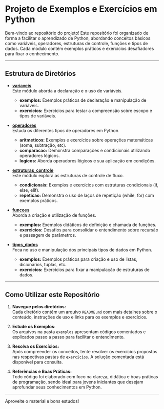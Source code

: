 # Projeto de Exemplos e Exercícios em Python

Bem-vindo ao repositório do projeto! Este repositório foi organizado de forma a facilitar o aprendizado de Python, abordando conceitos básicos como variáveis, operadores, estruturas de controle, funções e tipos de dados. Cada módulo contém exemplos práticos e exercícios desafiadores para fixar o conhecimento.

---

## Estrutura de Diretórios

- [**variaveis**](./variaveis/README.md)  
  Este módulo aborda a declaração e o uso de variáveis.  
  - **exemplos:** Exemplos práticos de declaração e manipulação de variáveis.  
  - **exercicios:** Exercícios para testar a compreensão sobre escopo e tipos de variáveis.

- [**operadores**](./operadores/README.md)  
  Estuda os diferentes tipos de operadores em Python.
  - **aritmeticos:** Exemplos e exercícios sobre operações matemáticas (soma, subtração, etc).
  - **comparacao:** Demonstra comparações e condicionais utilizando operadores lógicos.
  - **logicos:** Aborda operadores lógicos e sua aplicação em condições.

- [**estruturas_controle**](./estruturas_controle/README.md)  
  Este módulo explora as estruturas de controle de fluxo.
  - **condicionais:** Exemplos e exercícios com estruturas condicionais (if, else, elif).
  - **repeticao:** Demonstra o uso de laços de repetição (while, for) com exemplos práticos.

- [**funcoes**](./funcoes/README.md)  
  Aborda a criação e utilização de funções.
  - **exemplos:** Exemplos didáticos de definição e chamada de funções.
  - **exercicios:** Desafios para consolidar o entendimento sobre recursão e passagem de parâmetros.

- [**tipos_dados**](./tipos_dados/README.md)  
  Foca no uso e manipulação dos principais tipos de dados em Python.
  - **exemplos:** Exemplos práticos para criação e uso de listas, dicionários, tuplas, etc.
  - **exercicios:** Exercícios para fixar a manipulação de estruturas de dados.

---

## Como Utilizar este Repositório

1. **Navegue pelos diretórios:**  
   Cada diretório contém um arquivo `README.md` com mais detalhes sobre o conteúdo, instruções de uso e links para os exemplos e exercícios.

2. **Estude os Exemplos:**  
   Os arquivos na pasta `exemplos` apresentam códigos comentados e explicados passo a passo para facilitar o entendimento.

3. **Resolva os Exercícios:**  
   Após compreender os conceitos, tente resolver os exercícios propostos nas respectivas pastas de `exercicios`. A solução comentada está disponível para consulta.

4. **Referências e Boas Práticas:**  
   Todo código foi elaborado com foco na clareza, didática e boas práticas de programação, sendo ideal para jovens iniciantes que desejam aprofundar seus conhecimentos em Python.

---

Aproveite o material e bons estudos!
